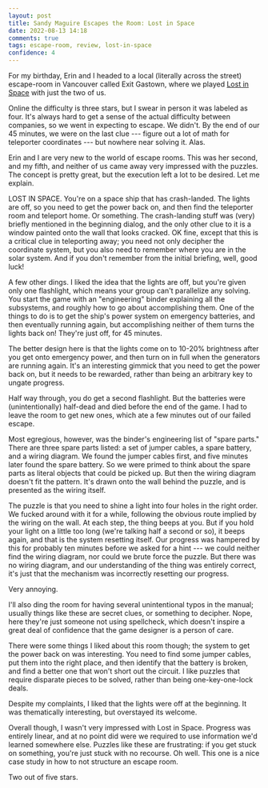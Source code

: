 ```yaml
---
layout: post
title: Sandy Maguire Escapes the Room: Lost in Space
date: 2022-08-13 14:18
comments: true
tags: escape-room, review, lost-in-space
confidence: 4
---
```


For my birthday, Erin and I headed to a local (literally across the street)
escape-room in Vancouver called Exit Gastown, where we played [Lost in
Space](https://e-exit.ca/escape/games/lost-in-space-ecape-room/) with just the
two of us.

Online the difficulty is three stars, but I swear in person it was labeled as
four. It's always hard to get a sense of the actual difficulty between
companies, so we went in expecting to escape. We didn't. By the end of our 45
minutes, we were on the last clue --- figure out a lot of math for teleporter
coordinates --- but nowhere near solving it. Alas.

Erin and I are very new to the world of escape rooms. This was her second, and
my fifth, and neither of us came away very impressed with the puzzles. The
concept is pretty great, but the execution left a lot to be desired. Let me
explain.

LOST IN SPACE. You're on a space ship that has crash-landed. The lights are off,
so you need to get the power back on, and then find the teleporter room and
teleport home. Or something. The crash-landing stuff was (very) briefly
mentioned in the beginning dialog, and the only other clue to it is a window
painted onto the wall that looks cracked. OK fine, except that this is a
critical clue in teleporting away; you need not only decipher the coordinate
system, but you also need to remember where you are in the solar system. And if
you don't remember from the initial briefing, well, good luck!

A few other dings. I liked the idea that the lights are off, but you're given
only one flashlight, which means your group can't parallelize any solving. You
start the game with an "engineering" binder explaining all the subsystems, and
roughly how to go about accomplishing them. One of the things to do is to get
the ship's power system on emergency batteries, and then eventually running
again, but accomplishing neither of them turns the lights back on! They're just
off, for 45 minutes.

The better design here is that the lights come on to 10-20% brightness after you
get onto emergency power, and then turn on in full when the generators are
running again. It's an interesting gimmick that you need to get the power back
on, but it needs to be rewarded, rather than being an arbitrary key to ungate
progress.

Half way through, you do get a second flashlight. But the batteries were
(unintentionally) half-dead and died before the end of the game. I had to leave
the room to get new ones, which ate a few minutes out of our failed escape.

Most egregious, however, was the binder's engineering list of "spare parts."
There are three spare parts listed: a set of jumper cables, a spare battery, and
a wiring diagram. We found the jumper cables first, and five minutes later found
the spare battery. So we were primed to think about the spare parts as literal
objects that could be picked up. But then the wiring diagram doesn't fit the
pattern. It's drawn onto the wall behind the puzzle, and is presented as the
wiring itself.

The puzzle is that you need to shine a light into four holes in the right order.
We fucked around with it for a while, following the obvious route implied by the
wiring on the wall. At each step, the thing beeps at you. But if you hold your
light on a little too long (we're talking half a second or so), it beeps again,
and that is the system resetting itself. Our progress was hampered by this for
probably ten minutes before we asked for a hint --- we could neither find the
wiring diagram, nor could we brute force the puzzle. But there was no wiring
diagram, and our understanding of the thing was entirely correct, it's just that
the mechanism was incorrectly resetting our progress.

Very annoying.

I'll also ding the room for having several unintentional typos in the manual;
usually things like these are secret clues, or something to decipher. Nope, here
they're just someone not using spellcheck, which doesn't inspire a great deal of
confidence that the game designer is a person of care.

There were some things I liked about this room though; the system to get the
power back on was interesting. You need to find some jumper cables, put them
into the right place, and then identify that the battery is broken, and find a
better one that won't short out the circuit. I like puzzles that require
disparate pieces to be solved, rather than being one-key-one-lock deals.

Despite my complaints, I liked that the lights were off at the beginning. It was
thematically interesting, but overstayed its welcome.

Overall though, I wasn't very impressed with Lost in Space. Progress was
entirely linear, and at no point did were we required to use information we'd
learned somewhere else. Puzzles like these are frustrating: if you get stuck on
something, you're just stuck with no recourse. Oh well. This one is a nice case
study in how to not structure an escape room.

Two out of five stars.

